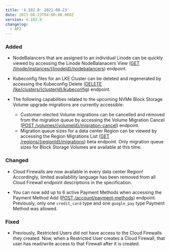 ```yaml
---
title: '4.102.0: 2021-08-23'
date: 2021-08-23T04:00:00.000Z
version: 4.102.0
changelog:
  - API
---
```


### Added

- NodeBalancers that are assigned to an individual Linode can be quickly viewed by accessing the Linode NodeBalanacers View ([GET /linode/instances/{linodeId}/nodebalancers](https://www.linode.com/docs/api/linode-instances/#linode-nodebalancers-view)) endpoint.

- Kubeconfig files for an LKE Cluster can be deleted and regenerated by accessing the Kubeconfig Delete ([DELETE /lke/clusters/{clusterId}/kubeconfig](https://www.linode.com/docs/api/linode-kubernetes-engine-lke/#kubeconfig-delete)) endpoint.

- The following capabilities related to the upcoming NVMe Block Storage Volume upgrade migrations are currently accessible:
  - Customer-elected Volume migrations can be cancelled and removed from the migration queue by accessing the Volume Migration Cancel ([POST /volumes/{volumeId}/migration-cancel](https://www.linode.com/docs/api/volumes/#volume-migration-cancel)) endpoint.
  - Migration queue sizes for a data center Region can be viewed by accessing the Region Migrations List ([GET /regions/{regionId}/migrations](https://www.linode.com/docs/api/regions/#region-migrations-list)) beta endpoint. Only migration queue sizes for Block Storage Volumes are available at this time.

### Changed

- Cloud Firewalls are now available in every data center Region! Accordingly, limited availability language has been removed from all Cloud Firewall endpoint descriptions in the specification.

- You can now add up to 6 active Payment Methods when accessing the Payment Method Add ([POST /account/payment-methods](https://www.linode.com/docs/api/account/#payment-method-add)) endpoint. Previously, only one `credit_card` type and one `google_pay` type Payment Method was allowed.

### Fixed

- Previously, Restricted Users did not have access to the Cloud Firewalls they created. Now, when a Restricted User creates a Cloud Firewall, that user has read/write access to that Firewall after it is created.
